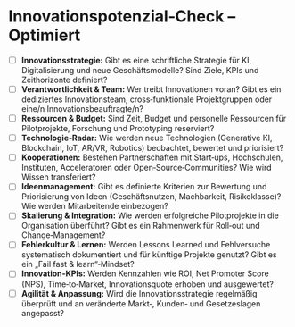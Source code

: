 # Innovationspotenzial‑Check – Optimiert

- [ ] **Innovationsstrategie:** Gibt es eine schriftliche Strategie für KI, Digitalisierung und neue Geschäftsmodelle? Sind Ziele, KPIs und Zeithorizonte definiert?
- [ ] **Verantwortlichkeit & Team:** Wer treibt Innovationen voran? Gibt es ein dediziertes Innovationsteam, cross‑funktionale Projektgruppen oder eine/n Innovationsbeauftragte/n?
- [ ] **Ressourcen & Budget:** Sind Zeit, Budget und personelle Ressourcen für Pilotprojekte, Forschung und Prototyping reserviert?
- [ ] **Technologie‑Radar:** Wie werden neue Technologien (Generative KI, Blockchain, IoT, AR/VR, Robotics) beobachtet, bewertet und priorisiert?
- [ ] **Kooperationen:** Bestehen Partnerschaften mit Start‑ups, Hochschulen, Instituten, Acceleratoren oder Open‑Source‑Communities? Wie wird Wissen transferiert?
- [ ] **Ideenmanagement:** Gibt es definierte Kriterien zur Bewertung und Priorisierung von Ideen (Geschäftsnutzen, Machbarkeit, Risikoklasse)? Wie werden Mitarbeitende einbezogen?
- [ ] **Skalierung & Integration:** Wie werden erfolgreiche Pilotprojekte in die Organisation überführt? Gibt es ein Rahmenwerk für Roll‑out und Change‑Management?
- [ ] **Fehlerkultur & Lernen:** Werden Lessons Learned und Fehlversuche systematisch dokumentiert und für künftige Projekte genutzt? Gibt es ein „Fail fast & learn“‑Mindset?
- [ ] **Innovation‑KPIs:** Werden Kennzahlen wie ROI, Net Promoter Score (NPS), Time‑to‑Market, Innovationsquote erhoben und ausgewertet?
- [ ] **Agilität & Anpassung:** Wird die Innovationsstrategie regelmäßig überprüft und an veränderte Markt‑, Kunden‑ und Gesetzeslagen angepasst?

